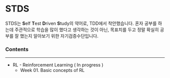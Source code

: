 # STDS

STDS는 **S**elf **T**est **D**riven **S**tudy의 약어로, TDD에서 착안했습니다. 혼자 공부를 하는데 주관적으로 학습을 많이 했다고 생각하는 것이 아닌, 목표치를 두고 정말 확실히 공부를 잘 했는지 알아보기 위한 자기검증수단입니다.

### Contents
---

* RL - Reinforcement Learning ( In progress )
    * Week 01. Basic concepts of RL
